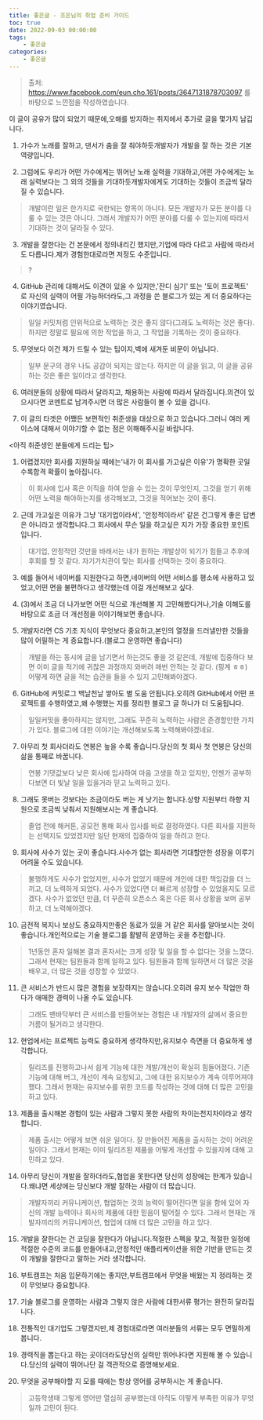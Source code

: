 ```yaml
---
title: 좋은글 - 조은님의 취업 준비 가이드
toc: true
date: 2022-09-03 00:00:00
tags:
    - 좋은글
categories:
    - 좋은글
---
```


> 출처: https://www.facebook.com/eun.cho.161/posts/3647131878703097
> 를 바탕으로 느낀점을 작성하였습니다.

이 글이 공유가 많이 되었기 때문에,오해를 방지하는 취지에서 추가로 글을 몇가지 남깁니다.

1. 가수가 노래를 잘하고, 댄서가 춤을 잘 춰야하듯개발자가 개발을 잘 하는 것은 기본 역량입니다.

2. 그럼에도 우리가 어떤 가수에게는 뛰어난 노래 실력을 기대하고,어떤 가수에게는 노래 실력보다는 그 외의 것들을 기대하듯개발자에게도 기대하는 것들이 조금씩 달라질 수 있습니다.

> 개발이란 일은 한가지로 국한되는 항목이 아니다. 모든 개발자가 모든 분야를 다룰 수 있는 것은 아니다. 그래서 개발자가 어떤 분야를 다룰 수 있는지에 따라서 기대하는 것이 달라질 수 있다.

3. 개발을 잘한다는 건 본문에서 정의내리긴 했지만,기업에 따라 다르고 사람에 따라서도 다릅니다.제가 경험한대로라면 저정도 수준입니다.

> ?

4. GitHub 관리에 대해서도 이견이 있을 수 있지만,'잔디 심기' 또는 '토이 프로젝트' 로 자신의 실력이 어필 가능하더라도,그 과정을 쓴 블로그가 있는 게 더 중요하다는 이야기였습니다.

> 일일 커밋처럼 인위적으로 노력하는 것은 좋지 않다(그래도 노력하는 것은 좋다). 하지만 정말로 필요에 의한 작업을 하고, 그 작업을 기록하는 것이 중요하다.

5. 무엇보다 이건 제가 드릴 수 있는 팁이지,벽에 새겨둔 비문이 아닙니다.

> 일부 문구의 경우 나도 공감이 되지는 않는다. 하지만 이 글을 읽고, 이 글을 공유하는 것은 좋은 일이라고 생각한다.

6. 여러분들의 상황에 따라서 달라지고, 채용하는 사람에 따라서 달라집니다.의견이 있으시다면 코멘트로 남겨주시면 더 많은 사람들이 볼 수 있을 겁니다.

7. 이 글의 타겟은 어쨌든 보편적인 취준생을 대상으로 하고 있습니다.그러니 여러 케이스에 대해서 이야기할 수 없는 점은 이해해주시길 바랍니다.

<아직 취준생인 분들에게 드리는 팁>
1. 어렵겠지만 회사를 지원하실 때에는'내가 이 회사를 가고싶은 이유'가 명확한 곳일 수록합격 확률이 높아집니다.

> 이 회사에 입사 혹은 이직을 하여 얻을 수 있는 것이 무엇인지, 그것을 얻기 위해 어떤 노력을 해야하는지를 생각해보고, 그것을 적어보는 것이 좋다.

2. 근데 가고싶은 이유가 그냥 '대기업이라서', '안정적이라서' 같은 건그렇게 좋은 답변은 아니라고 생각합니다.그 회사에서 무슨 일을 하고싶은 지가 가장 중요한 포인트입니다.

> 대기업, 안정적인 것만을 바래서는 내가 원하는 개발상이 되기가 힘들고 추후에 후회를 할 것 같다. 자기가치관이 맞는 회사를 선택하는 것이 중요하다.

3. 예를 들어서 네이버를 지원한다고 하면,네이버의 어떤 서비스를 평소에 사용하고 있었고,어떤 면을 불편하다고 생각했는데 이걸 개선해보고 싶다.

4. (3)에서 조금 더 나가보면 어떤 식으로 개선해볼 지 고민해봤다거나,기술 이해도를 바탕으로 조금 더 개선점을 이야기해보면 좋습니다.

5. 개발자라면 CS 기초 지식이 무엇보다 중요하고,본인의 열정을 드러낼만한 것들을 많이 어필하는 게 중요합니다.(블로그 운영하면 좋습니다)

> 개발을 하는 동시에 글을 남기면서 하는것도 좋을 것 같은데, 개발에 집중하다 보면 이미 글을 적기에 귀찮은 과정까지 와버려 매번 안적는 것 같다. (핑계 ㅎㅎ)
어떻게 하면 글을 적는 습관을 들을 수 있지 고민해봐야겠다.

6. GitHub에 커밋로그 백날천날 쌓아도 별 도움 안됩니다.오히려 GitHub에서 어떤 프로젝트를 수행하였고,왜 수행했는 지를 정리한 블로그 글 하나가 더 도움됩니다.

> 일일커밋을 좋아하지는 않지만, 그래도 꾸준히 노력하는 사람은 존경할만한 가치가 있다.
블로그에 대한 이야기는 개선해보도록 노력해봐야겠네요.

7. 아무리 첫 회사더라도 연봉은 높을 수록 좋습니다.당신의 첫 회사 첫 연봉은 당신의 삶을 통째로 바꿉니다.

> 연봉 기댓값보다 낮은 회사에 입사하여 마음 고생을 하고 있지만, 언젠가 공부하다보면 더 빛날 일을 있을거라 믿고 노력하고 있다.

8. 그래도 못버는 것보다는 조금이라도 버는 게 낫기는 합니다.상향 지원부터 하향 지원으로 조금씩 낮춰서 지원해보시는 게 좋습니다.

> 졸업 전에 해커톤, 공모전 통해 회사 입사를 바로 결정하였다. 다른 회사를 지원하는 선택지도 있었겠지만 일단 현재의 집중하여 일을 하려고 한다.

9. 회사에 사수가 있는 곳이 좋습니다.사수가 없는 회사라면 기대할만한 성장을 이루기 어려울 수도 있습니다.

> 불행하게도 사수가 없었지만, 사수가 없었기 때문에 개인에 대한 책임감을 더 느끼고, 더 노력하게 되었다. 사수가 있었다면 더 빠르게 성장할 수 있었을지도 모르겠다.
사수가 없었던 만큼, 더 꾸준히 오픈소스 혹은 다른 회사 상황을 보며 공부하고, 더 노력해야겠다.

10. 금전적 복지나 보상도 중요하지만좋은 동료가 있을 거 같은 회사를 알아보시는 것이 좋습니다.개인적으로는 기술 블로그를 활발히 운영하는 곳을 추천합니다.

> 1년동안 혼자 일해본 결과 혼자서는 크게 성장 및 일을 할 수 없다는 것을 느꼈다. 그래서 현재는 팀원들과 함께 일하고 있다. 팀원들과 함께 일하면서 더 많은 것을 배우고, 더 많은 것을 성장할 수 있었다.

11. 큰 서비스가 반드시 많은 경험을 보장하지는 않습니다.오히려 유지 보수 작업만 하다가 애매한 경력이 나올 수도 있습니다.

> 그래도 맨바닥부터 큰 서비스를 만들어보는 경험은 내 개발자의 삶에서 중요한 거름이 될거라고 생각한다.

12. 현업에서는 프로젝트 능력도 중요하게 생각하지만,유지보수 측면을 더 중요하게 생각합니다.

> 릴리즈를 진행하고나서 쉽게 기능에 대한 개발/개선이 확실히 힘들어졌다. 기존 기능에 대해 버그, 개선이 계속 요청되고, 그에 대한 유지보수가 계속 이루어져야 했다. 그래서 현재는 유지보수를 위한 코드를 작성하는 것에 대해 더 많은 고민을 하고 있다.

13. 제품을 출시해본 경험이 있는 사람과 그렇지 못한 사람의 차이는천지차이라고 생각합니다.

> 제품 출시는 어떻게 보면 쉬운 일이다. 잘 만들어진 제품을 출시하는 것이 어려운 일이다. 그래서 현재는 이미 릴리즈된 제품을 어떻게 개선할 수 있을지에 대해 고민하고 있다.

14. 아무리 당신이 개발을 잘하더라도,협업을 못한다면 당신의 성장에는 한계가 있습니다.왜냐면 세상에는 당신보다 개발 잘하는 사람이 더 많습니다.

> 개발자끼리 커뮤니케이션, 협업하는 것의 능력이 떨어진다면 일을 함에 있어 자신의 개발 능력이나 회사의 제품에 대한 믿음이 떨어질 수 있다. 그래서 현재는 개발자끼리의 커뮤니케이션, 협업에 대해 더 많은 고민을 하고 있다.

15. 개발을 잘한다는 건 코딩을 잘한다가 아닙니다.적절한 스펙을 찾고, 적절한 일정에 적절한 수준의 코드를 만들어내고,안정적인 애플리케이션을 위한 기반을 만드는 것이 개발을 잘한다고 말하는 거라 생각합니다.

16. 부트캠프는 처음 입문하기에는 좋지만,부트캠프에서 무엇을 배웠는 지 정리하는 것이 무엇보다 중요합니다.

17. 기술 블로그를 운영하는 사람과 그렇지 않은 사람에 대한서류 평가는 완전히 달라집니다.

18. 전통적인 대기업도 그렇겠지만,제 경험대로라면 여러분들의 서류는 모두 면밀하게 봅니다.

19. 경력직을 뽑는다고 하는 곳이더라도당신의 실력만 뛰어나다면 지원해 볼 수 있습니다.당신의 실력이 뛰어나단 걸 객관적으로 증명해보세요.

20. 무엇을 공부해야할 지 모를 때에는 항상 영어를 공부하시는 게 좋습니다.

> 고등학생때 그렇게 영어만 열심히 공부했는데 아직도 이렇게 부족한 이유가 무엇일까 고민이 된다. 